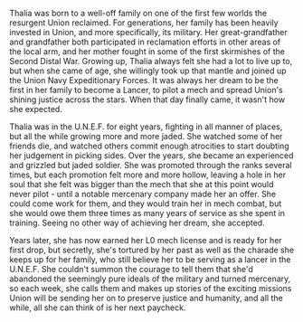 Thalia was born to a well-off family on one of the first few worlds the resurgent Union reclaimed. For generations, her family has been heavily invested in Union, and more specifically, its military. Her great-grandfather and grandfather both participated in reclamation efforts in other areas of the local arm, and her mother fought in some of the first skirmishes of the Second Distal War. Growing up, Thalia always felt she had a lot to live up to, but when she came of age, she willingly took up that mantle and joined up the Union Navy Expeditionary Forces. It was always her dream to be the first in her family to become a Lancer, to pilot a mech and spread Union's shining justice across the stars. When that day finally came, it wasn't how she expected.

Thalia was in the U.N.E.F. for eight years, fighting in all manner of places, but all the while growing more and more jaded. She watched some of her friends die, and watched others commit enough atrocities to start doubting her judgement in picking sides. Over the years, she became an experienced and grizzled but jaded soldier. She was promoted through the ranks several times, but each promotion felt more and more hollow, leaving a hole in her soul that she felt was bigger than the mech that she at this point would never pilot - until a notable mercenary company made her an offer. She could come work for them, and they would train her in mech combat, but she would owe them three times as many years of service as she spent in training. Seeing no other way of achieving her dream, she accepted.

Years later, she has now earned her L0 mech license and is ready for her first drop, but secretly, she's tortured by her past as well as the charade she keeps up for her family, who still believe her to be serving as a lancer in the U.N.E.F. She couldn't summon the courage to tell them that she'd abandoned the seemingly pure ideals of the military and turned mercenary, so each week, she calls them and makes up stories of the exciting missions Union will be sending her on to preserve justice and humanity, and all the while, all she can think of is her next paycheck.